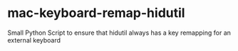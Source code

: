# mac-keyboard-remap-hidutil
Small Python Script to ensure that hidutil always has a key remapping for an external keyboard
